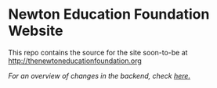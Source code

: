 # Newton Education Foundation Website

This repo contains the source for the site soon-to-be at http://thenewtoneducationfoundation.org

*For an overview of changes in the backend, check [here.](https://github.com/PHPApple/newtonef/blob/master/backend/backend/README.md)*
